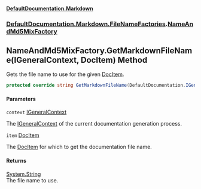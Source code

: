 #### [DefaultDocumentation\.Markdown](../../../../index.md 'index')
### [DefaultDocumentation\.Markdown\.FileNameFactories](../../../../index.md#DefaultDocumentation.Markdown.FileNameFactories 'DefaultDocumentation\.Markdown\.FileNameFactories').[NameAndMd5MixFactory](index.md 'DefaultDocumentation\.Markdown\.FileNameFactories\.NameAndMd5MixFactory')

## NameAndMd5MixFactory\.GetMarkdownFileName\(IGeneralContext, DocItem\) Method

Gets the file name to use for the given [DocItem](https://github.com/Doraku/DefaultDocumentation/blob/master/documentation/api/DefaultDocumentation/Models/DocItem/index.md 'DefaultDocumentation\.Models\.DocItem')\.

```csharp
protected override string GetMarkdownFileName(DefaultDocumentation.IGeneralContext context, DefaultDocumentation.Models.DocItem item);
```
#### Parameters

<a name='DefaultDocumentation.Markdown.FileNameFactories.NameAndMd5MixFactory.GetMarkdownFileName(DefaultDocumentation.IGeneralContext,DefaultDocumentation.Models.DocItem).context'></a>

`context` [IGeneralContext](https://github.com/Doraku/DefaultDocumentation/blob/master/documentation/api/DefaultDocumentation/IGeneralContext/index.md 'DefaultDocumentation\.IGeneralContext')

The [IGeneralContext](https://github.com/Doraku/DefaultDocumentation/blob/master/documentation/api/DefaultDocumentation/IGeneralContext/index.md 'DefaultDocumentation\.IGeneralContext') of the current documentation generation process\.

<a name='DefaultDocumentation.Markdown.FileNameFactories.NameAndMd5MixFactory.GetMarkdownFileName(DefaultDocumentation.IGeneralContext,DefaultDocumentation.Models.DocItem).item'></a>

`item` [DocItem](https://github.com/Doraku/DefaultDocumentation/blob/master/documentation/api/DefaultDocumentation/Models/DocItem/index.md 'DefaultDocumentation\.Models\.DocItem')

The [DocItem](https://github.com/Doraku/DefaultDocumentation/blob/master/documentation/api/DefaultDocumentation/Models/DocItem/index.md 'DefaultDocumentation\.Models\.DocItem') for which to get the documentation file name\.

#### Returns
[System\.String](https://docs.microsoft.com/en-us/dotnet/api/System.String 'System\.String')  
The file name to use\.